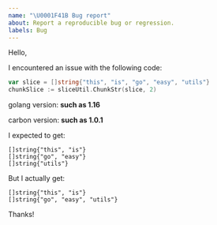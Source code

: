 ```yaml
---
name: "\U0001F41B Bug report"
about: Report a reproducible bug or regression.
labels: Bug
---
```

Hello,

I encountered an issue with the following code:
```go
var slice = []string{"this", "is", "go", "easy", "utils"}
chunkSlice := sliceUtil.ChunkStr(slice, 2)
```

golang version: **such as 1.16**

carbon version: **such as 1.0.1**

I expected to get:

```
[]string{"this", "is"}
[]string{"go", "easy"}
[]string{"utils"}
```

But I actually get:

```
[]string{"this", "is"}
[]string{"go", "easy", "utils"}
```

Thanks!